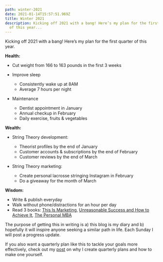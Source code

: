 ```yaml
---
path: winter-2021
date: 2021-01-14T15:57:51.969Z
title: Winter 2021
description: Kicking off 2021 with a bang! Here’s my plan for the first quarter
  of this year...
---
```

Kicking off 2021 with a bang! Here’s my plan for the first quarter of this year. 

**Health:**

* Cut weight from 166 to 163 pounds in the first 3 weeks
* Improve sleep

  * Consistently wake up at 8AM
  * Average 7 hours per night
* Maintenance

  * Dentist appointment in January
  * Annual checkup in February
  * Daily exercise, fruits & vegetables

**Wealth:**

* String Theory development:

  * Theorist profiles by the end of January
  * Customer accounts & subscriptions by the end of February
  * Customer reviews by the end of March
* String Theory marketing:

  * Create personal lacrosse stringing Instagram in February
  * Do a giveaway for the month of March

**Wisdom:**

* Write & publish everyday
* Walk without phone/distractions for an hour per day
* Read 3 books: [This Is Marketing](https://www.amazon.com/gp/product/0525540830), [Unreasonable Success and How to Achieve It](https://www.amazon.com/gp/product/1642011363), [The Personal MBA](https://www.amazon.com/gp/product/1591845572)

The purpose of getting this in writing is a) this blog is my diary and b) hopefully it will inspire anyone seeking a similar path in life. Each Sunday I will post a progress update.

If you also want a quarterly plan like this to tackle your goals more effectively, check out my [post](https://jeffcannon-dev.medium.com/plan-your-life-in-3s-to-be-more-effective-42a3c9b0be74) on why I create quarterly plans and how to make one yourself.